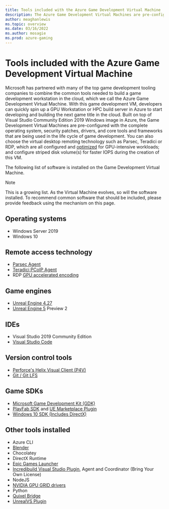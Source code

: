 ```yaml
---
title: Tools included with the Azure Game Development Virtual Machine
description: The Azure Game Development Virtual Machines are pre-configured with the complete operating system, security patches, drivers, and core tools and frameworks used in the life cycle of game development.
author: meaghanlewis
ms.topic: overview
ms.date: 03/16/2022
ms.author: mosagie
ms.prod: azure-gaming
---
```


# Tools included with the Azure Game Development Virtual Machine

Microsoft has partnered with many of the top game development tooling companies to combine the common tools needed to build a game development workstation in the cloud, which we call the Azure Game Development Virtual Machine. With this game development VM, developers can quickly spin up a GPU Workstation or HPC build server in Azure to start developing and building the next game title in the cloud. Built on top of Visual Studio Community Edition 2019 Windows image in Azure, the Game Development Virtual Machines are pre-configured with the complete operating system, security patches, drivers, and core tools and frameworks that are being used in the life cycle of game development. You can also choose the virtual desktop remoting technology such as Parsec, Teradici or RDP, which are all configured and [optimized](/azure/virtual-desktop/configure-vm-gpu) for GPU-intensive workloads; and configure striped disk volume(s) for faster IOPS during the creation of this VM.

The following list of software is installed on the Game Development Virtual Machine.

> [!NOTE]
> This is a growing list. As the Virtual Machine evolves, so will the software installed. To recommend common software that should be included, please provide feedback using the mechanism on this page.

## Operating systems

* Windows Server 2019
* Windows 10

## Remote access technology

* [Parsec Agent](https://parsec.app/)
* [Teradici PCoIP Agent](https://www.teradici.com/)  
* RDP [GPU accelerated encoding](/virtual-desktop/configure-vm-gpu#configure-gpu-accelerated-frame-encoding)

## Game engines

* [Unreal Engine 4.27](https://www.unrealengine.com/)
* [Unreal Engine 5](https://www.unrealengine.com/unreal-engine-5) Preview 2

## IDEs

* Visual Studio 2019 Community Edition
* [Visual Studio Code](https://code.visualstudio.com/)

## Version control tools

* [Perforce's Helix Visual Client (P4V)](https://www.perforce.com/downloads/helix-visual-client-p4v)
* [Git / Git LFS](https://git-scm.com/downloads)

## Game SDKs

* [Microsoft Game Development Kit (GDK)](https://github.com/microsoft/GDK)
* [PlayFab SDK](/gaming/playfab/sdks/sdk-overview) and [UE Marketplace Plugin](https://www.unrealengine.com/marketplace/en-US/product/playfab-sdk)
* [Windows 10 SDK (Includes DirectX)](https://developer.microsoft.com/windows/downloads/windows-10-sdk/)

## Other tools installed

* Azure CLI
* [Blender](https://www.blender.org/)
* Chocolatey
* DirectX Runtime
* [Epic Games Launcher](https://www.epicgames.com/store/download)
* [Incredibuild Visual Studio Plugin](https://marketplace.visualstudio.com/items?itemName=vs-publisher-1193210.IncrediBuild), Agent and Coordinator (Bring Your Own License)
* NodeJS
* [NVIDIA GPU GRID drivers](/azure/virtual-machines/windows/n-series-driver-setup)
* Python
* [Quixel Bridge](https://quixel.com/bridge)
* [UnrealVS Plugin](https://docs.unrealengine.com/4.27/en-US/ProductionPipelines/DevelopmentSetup/VisualStudioSetup/UnrealVS/)
